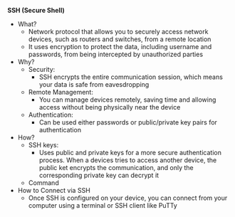 **SSH (Secure Shell)**
- What?
	- Network protocol that allows you to securely access network devices, such as routers and switches, from a remote location
	- It uses encryption to protect the data, including username and passwords, from being intercepted by unauthorized parties
- Why?
	- Security: 
		- SSH encrypts the entire communication session, which means your data is safe from eavesdropping
	- Remote Management:
		- You can manage devices remotely, saving time and allowing access without being physically near the device
	- Authentication:
		- Can be used either passwords or public/private key pairs for authentication
- How?
	- SSH keys: 
		- Uses public and private keys for a more secure authentication process. When a devices tries to access another device, the public ket encrypts the communication, and only the corresponding private key can decrypt it
	- Command
- How to Connect via SSH
	- Once SSH is configured on your device, you can connect from your computer using a terminal or SSH client like PuTTy